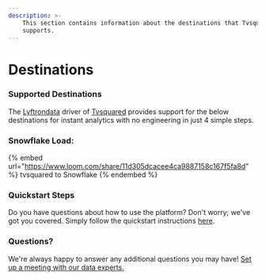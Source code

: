 ```yaml
---
description: >-
    This section contains information about the destinations that Tvsquared
    supports.
---
```


# Destinations

### Supported Destinations

The [Lyftrondata](https://www.lyftrondata.com/) driver of [Tvsquared](https://www.lyftrondata.com/integration/tvsquared/) provides support for the below destinations for instant analytics with no engineering in just 4 simple steps.

### Snowflake Load:

{% embed url="https://www.loom.com/share/11d305dcacee4ca9887158c167f5fa8d" %}
tvsquared to Snowflake
{% endembed %}

### Quickstart Steps

Do you have questions about how to use the platform? Don't worry; we've got you covered. Simply follow the quickstart instructions [here](../../../quickstart-steps.md).

### Questions? <a href="#questions" id="questions"></a>

We're always happy to answer any additional questions you may have! [Set up a meeting with our data experts.](https://www.lyftrondata.com/book-a-meeting/)
